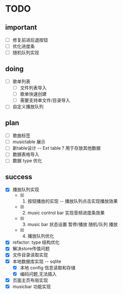 # TODO

## important

-   [ ] 修复前进后退按钮
-   [ ] 优化进度条
-   [ ] 随机队列实现

## doing

-   [ ] 歌单列表
    -   [ ] 文件列表导入
    -   [ ] 歌单快速创建
    -   [ ] 需要支持单文件/目录导入
-   [ ] 自定义播放队列    

## plan

-   [ ] 歌曲标签
-   [ ] musictable 展示
-   [ ] 新table设计 -- Ext table ? 用于存放其他数据
-   [ ] 数据表格导入
-   [ ] 数据 type 优化

## success
        
-   [x] 播放队列实现
    -   [x] 1. 按钮播放的实现 -- 播放队列点击实现播放效果
    -   [x] 2. music control bar 实现音频进度条效果
    -   [x] 3. music bar 状态设置 暂停/播放 随机/队列 播放
    -   [x] 4. 播放队列优化
-   [x] refactor: type 结构优化
-   [x] 解决store传值问题
-   [x] 文件目录读取实现
-   [x] 本地数据库实现 -- sqlite
    -   [x] 本地 config 信息读取和存储
    -   [x] 编码问题,无法插入
-   [x] 页面主页布局实现
-   [x] musicbar 功能实现
